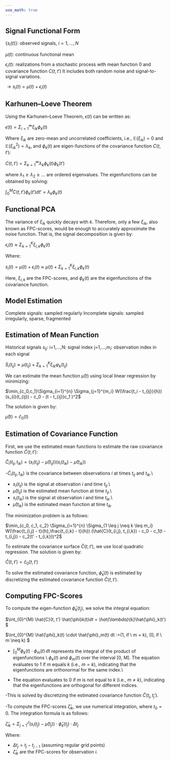 ```yaml
---
use_math: true
---
```

## Signal Functional Form

$\{s_i(t)\}$: observed signals, $i=1, \ldots, N$

$\mu(t)$: continuous functional mean

$\epsilon_i(t)$: realizations from a stochastic process with mean function 0 and covariance function $C(t,t')$
It includes both random noise and signal-to-signal variations.

$\rightarrow s_i(t) = \mu(t) + \epsilon_i(t)$

## Karhunen–Loeve Theorem

Using the Karhunen–Loeve Theorem, $\epsilon(t)$ can be written as:


$\epsilon(t) = \Sigma_{i=1}^{\infty} \xi_{ik} \phi_k(t)$


Where $\xi_{ik}$ are zero-mean and uncorrelated coefficients, i.e., $\mathbb{E}(\xi_{ik}) = 0$ and $\mathbb{E}(\xi_{ik}^2) = \lambda_k$, and $\phi_k(t)$ are eigen-functions of the covariance function $C(t,t')$:


$C(t,t') = \Sigma_{k=1}^{\infty} \lambda_k \phi_k(t) \phi_k(t')$


where $\lambda_1 \geq \lambda_2 \geq \ldots$ are ordered eigenvalues. The eigenfunctions can be obtained by solving:


$\int_{0}^{M} C(t,t') \phi_k(t') dt' = \lambda_k \phi_k(t)$


## Functional PCA

The variance of $\xi_{ik}$ quickly decays with $k$. Therefore, only a few $\xi_{ik}$, also known as FPC-scores, would be enough to accurately approximate the noise function. That is, the signal decomposition is given by:


$\epsilon_i(t) \approx \Sigma_{k=1}^{K} \xi_{i,k} \phi_k(t)$


Where:

$s_i(t) = \mu(t) + \epsilon_i(t) \approx \mu(t) + \Sigma_{k=1}^{K} \xi_{i,k} \phi_k(t)$


Here, $\xi_{i,k}$ are the FPC-scores, and $\phi_k(t)$ are the eigenfunctions of the covariance function.

## Model Estimation
  Complete signals: sampled regularly
  Incomplete signals: sampled irregularly, sparse, fragmented



## Estimation of Mean Function

Historical signals $s_{ij}$:
  i=1,...,N: signal index
  j=1,...,$m_{i}$: observation index in each signal




 $S_{i}(t_{ij}) \approx \mu(t_{ij}) + \Sigma_{k=1}^{K} \xi_{ik} \varphi_{k}(t_{ij})$


We can estimate the mean function $\hat{\mu}(t)$ using local linear regression by minimizing:

 $\min_{c_0,c_1}\Sigma_{i=1}^{n} \Sigma_{j=1}^{m_i} W(\frac{t_i - t_{ij}}{h})(s_{i}(t_{ij}) - c_0 - (t - t_{ij})c_1 )^2$


The solution is given by:

$\hat{\mu}(t) = \hat{c}_0(t)$


## Estimation of Covariance Function

First, we use the estimated mean functions to estimate the raw covariance function $\hat{C}(t, t'):$

$\hat{C}_{i}(t_{ij}, t_{ik}) = (s_i(t_{ij}) - \hat{\mu}(t_{ij}))(s_i(t_{ik}) - \hat{\mu}(t_{ik}))$



-$\hat{C}_i(t_{ij}, t_{ik})$ is the covariance between observations $i$ at times $t_{ij}$ and $t_{ik}$.\\
- $s_i(t_{ij})$ is the signal at observation $i$ and time $t_{ij}$.\\
- $\hat{\mu}(t_{ij})$ is the estimated mean function at time $t_{ij}$.\\
- $s_i(t_{ik})$ is the signal at observation $i$ and time $t_{ik}$.\\
- $\hat{\mu}(t_{ik})$ is the estimated mean function at time $t_{ik}$.



The minimization problem is as follows:


$\min_{c_0, c_1, c_2} \Sigma_{i=1}^{n} \Sigma_{1 \leq j \neq k \leq m_i} W(\frac{t_{i,j} - t}{h},\frac{t_{i,k} - t}{h}) (\hat{C}(t_{i,j}, t_{i,k}) - c_0 - c_1(t - t_{i,j}) - c_2(t' - t_{i,k}))^2$



To estimate the covariance surface $\hat{C}(t, t')$, we use local quadratic regression. The solution is given by:


$\hat{C}(t, t') = \hat{c}_0(t, t')$


To solve the estimated covariance function, $\hat{\phi}_k(t)$ is estimated by discretizing the estimated covariance function $\hat{C}(t, t')$.

## Computing FPC-Scores

To compute the eigen-function $\hat{\phi}_k(t_j)$, we solve the integral equation:


$\int_{0}^{M} \hat{C}(t, t') \hat{\phi}_k(t)dt = \hat{\lambda}_{k}\hat{\phi}_k(t') $

$\int_{0}^{M} \hat{\phi}_k(t) \cdot \hat{\phi}_m(t) dt :=(1,   if  \ m = k), (0,   if  \ m \neq k) $

- $\int_0^M \phi_k(t) \cdot \phi_m(t) \, dt$ represents the integral of the product of eigenfunctions \\
$\phi_k(t)$ and $\phi_m(t)$ over the interval [0, M]. The equation evaluates to 1 if $m$ equals $k$ (i.e., $m = k$), indicating that the eigenfunctions are orthonormal for the same index.\\

- The equation evaluates to 0 if $m$ is not equal to $k$ (i.e., $m \neq k$), indicating that the eigenfunctions are orthogonal for different indices.



-This is solved by discretizing the estimated covariance function $\hat{C}(t_j, t_j')$.

-To compute the FPC-scores $\hat{\zeta}_{ik}$, we use numerical integration, where $t_0 = 0$. The integration formula is as follows:


$\hat{\zeta}_{ik} = \Sigma_{j=1}^{J} (s_i(t_j) - \hat{\mu}(t_j)) \cdot \hat{\phi}_k(t_j) \cdot \Delta t_j$


Where:
- $\Delta t_j = t_j - t_{j-1}$ (assuming regular grid points)
- $\hat{\zeta}_{ik}$ are the FPC-scores for observation $i$.











































